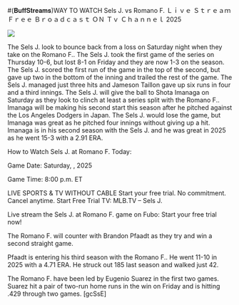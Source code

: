 #(𝐁𝐮𝐟𝐟𝐒𝐭𝐫𝐞𝐚𝐦𝐬)WAY TO WATCH Sels J. vs Romano F. Ｌｉｖｅ Ｓｔｒｅａｍ Ｆｒｅｅ Ｂｒｏａｄｃａｓｔ ＯＮ Ｔｖ Ｃｈａｎｎｅｌ  2025  
  
  
[![](https://i.imgur.com/qSNzIqt.png)](https://movie.rssnews.media/ujnIIpeET.php)  
  
The Sels J. look to bounce back from a loss on Saturday night when they take on the Romano F.. The Sels J. took the first game of the series on Thursday 10-6, but lost 8-1 on Friday and they are now 1-3 on the season. The Sels J. scored the first run of the game in the top of the second, but gave up two in the bottom of the inning and trailed the rest of the game. The Sels J. managed just three hits and Jameson Taillon gave up six runs in four and a third innings. The Sels J. will give the ball to Shota Imanaga on Saturday as they look to clinch at least a series split with the Romano F.. Imanaga will be making his second start this season after he pitched against the Los Angeles Dodgers in Japan. The Sels J. would lose the game, but Imanaga was great as he pitched four innings without giving up a hit. Imanaga is in his second season with the Sels J. and he was great in 2025 as he went 15-3 with a 2.91 ERA.

How to Watch Sels J. at Romano F. Today:

Game Date: Saturday, , 2025

Game Time: 8:00 p.m. ET

LIVE SPORTS & TV WITHOUT CABLE
Start your free trial. No commitment. Cancel anytime.
Start Free Trial
TV: MLB.TV – Sels J.

Live stream the Sels J. at Romano F. game on Fubo: Start your free trial now!

The Romano F. will counter with Brandon Pfaadt as they try and win a second straight game.

Pfaadt is entering his third season with the Romano F.. He went 11-10 in 2025 with a 4.71 ERA. He struck out 185 last season and walked just 42.

The Romano F. have been led by Eugenio Suarez in the first two games. Suarez hit a pair of two-run home runs in the win on Friday and is hitting .429 through two games. [gcSsE]
